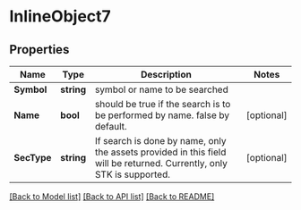 # InlineObject7

## Properties

Name | Type | Description | Notes
------------ | ------------- | ------------- | -------------
**Symbol** | **string** | symbol or name to be searched | 
**Name** | **bool** | should be true if the search is to be performed by name. false by default. | [optional] 
**SecType** | **string** | If search is done by name, only the assets provided in this field will be returned. Currently, only STK is supported. | [optional] 

[[Back to Model list]](../README.md#documentation-for-models) [[Back to API list]](../README.md#documentation-for-api-endpoints) [[Back to README]](../README.md)



